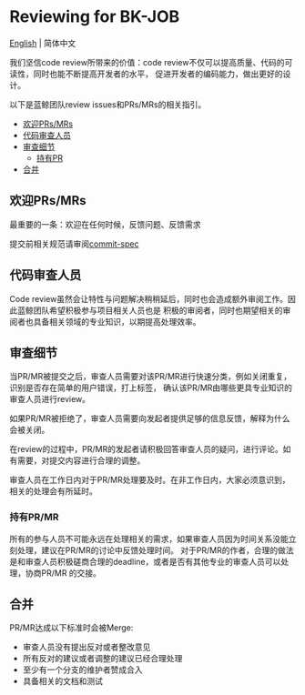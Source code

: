 # Reviewing for BK-JOB

[English](review.en.md) | 简体中文

我们坚信code review所带来的价值：code review不仅可以提高质量、代码的可读性，同时也能不断提高开发者的水平，
促进开发者的编码能力，做出更好的设计。

以下是蓝鲸团队review issues和PRs/MRs的相关指引。

- [欢迎PRs/MRs](#欢迎PRs/MRs)
- [代码审查人员](#代码审查人员)
- [审查细节](#审查细节)
  - [持有PR](#持有PR/MR)
- [合并](#合并)

## 欢迎PRs/MRs

最重要的一条：欢迎在任何时候，反馈问题、反馈需求

提交前相关规范请审阅[commit-spec](./commit-spec.md)

## 代码审查人员

Code review虽然会让特性与问题解决稍稍延后，同时也会造成额外审阅工作。因此蓝鲸团队希望积极参与项目相关人员也是
积极的审阅者，同时也期望相关的审阅者也具备相关领域的专业知识，以期提高处理效率。

## 审查细节

当PR/MR被提交之后，审查人员需要对该PR/MR进行快速分类，例如关闭重复，识别是否存在简单的用户错误，打上标签，
确认该PR/MR由哪些更具专业知识的审查人员进行review。

如果PR/MR被拒绝了，审查人员需要向发起者提供足够的信息反馈，解释为什么会被关闭。

在review的过程中，PR/MR的发起者请积极回答审查人员的疑问，进行评论。如有需要，对提交内容进行合理的调整。

审查人员在工作日内对于PR/MR处理要及时。在非工作日内，大家必须意识到，相关的处理会有所延时。

### 持有PR/MR

所有的参与人员不可能永远在处理相关的需求，如果审查人员因为时间关系没能立刻处理，建议在PR/MR的讨论中反馈处理时间。
对于PR/MR的作者，合理的做法是和审查人员积极磋商合理的deadline，或者是否有其他专业的审查人员可以处理，协商PR/MR
的交接。

## 合并

PR/MR达成以下标准时会被Merge:

* 审查人员没有提出反对或者整改意见
* 所有反对的建议或者调整的建议已经合理处理
* 至少有一个分支的维护者赞成合入
* 具备相关的文档和测试

